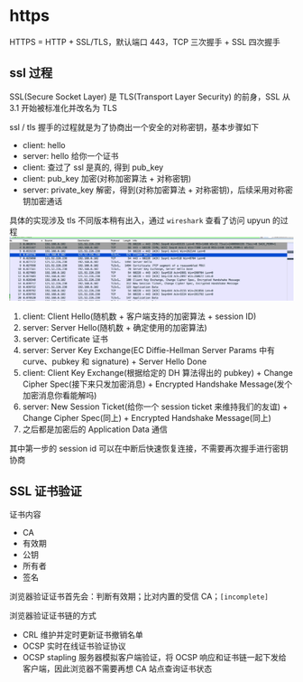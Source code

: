# https
HTTPS = HTTP + SSL/TLS，默认端口 443，TCP 三次握手 + SSL 四次握手

## ssl 过程
SSL(Secure Socket Layer) 是 TLS(Transport Layer Security) 的前身，SSL 从 3.1 开始被标准化并改名为 TLS

ssl / tls 握手的过程就是为了协商出一个安全的对称密钥，基本步骤如下
- client: hello
- server: hello 给你一个证书
- client: 查过了 ssl 是真的, 得到 pub_key
- client: pub_key 加密(对称加密算法 + 对称密钥)
- server: private_key 解密，得到(对称加密算法 + 对称密钥)，后续采用对称密钥加密通话

具体的实现涉及 tls 不同版本稍有出入，通过 `wireshark` 查看了访问 upyun 的过程
![](../public/ssl_upyun.jpg)
1. client: Client Hello(随机数 + 客户端支持的加密算法 + session ID)
2. server: Server Hello(随机数 + 确定使用的加密算法)
3. server: Certificate 证书
4. server: Server Key Exchange(EC Diffie-Hellman Server Params 中有 curve、pubkey 和 signature) + Server Hello Done
5. client: Client Key Exchange(根据给定的 DH 算法得出的 pubkey) + Change Cipher Spec(接下来只发加密消息) + Encrypted Handshake Message(发个加密消息你看能解吗)
5. server: New Session Ticket(给你一个 session ticket 来维持我们的友谊) + Change Cipher Spec(同上) + Encrypted Handshake Message(同上)
6. 之后都是加密后的 Application Data 通信

其中第一步的 session id 可以在中断后快速恢复连接，不需要再次握手进行密钥协商

## SSL 证书验证 
证书内容
- CA
- 有效期
- 公钥
- 所有者
- 签名

浏览器验证证书首先会：判断有效期；比对内置的受信 CA；`[incomplete]`
<!-- 取出操作系统中 CA 的公钥对证书签名进行解密；比对证书的 hash 值 -->

浏览器验证证书链的方式

- CRL 维护并定时更新证书撤销名单
- OCSP 实时在线证书验证协议
- OCSP stapling 服务器模拟客户端验证，将 OCSP 响应和证书链一起下发给客户端，因此浏览器不需要再想 CA 站点查询证书状态
